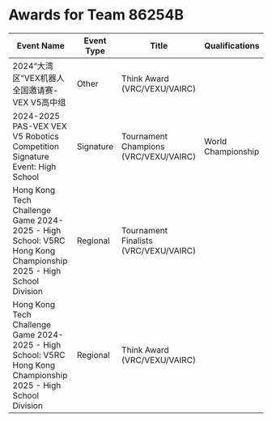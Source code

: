 # Awards for Team 86254B

| Event Name | Event Type | Title | Qualifications |
|------------|------------|-------|----------------|
| 2024“大湾区”VEX机器人全国邀请赛-VEX V5高中组 | Other | Think Award (VRC/VEXU/VAIRC) |  |
| 2024-2025 PAS-VEX VEX V5 Robotics Competition Signature Event: High School | Signature | Tournament Champions (VRC/VEXU/VAIRC) | World Championship |
| Hong Kong Tech Challenge Game 2024-2025 - High School: V5RC Hong Kong Championship 2025 - High School Division | Regional | Tournament Finalists (VRC/VEXU/VAIRC) |  |
| Hong Kong Tech Challenge Game 2024-2025 - High School: V5RC Hong Kong Championship 2025 - High School Division | Regional | Think Award (VRC/VEXU/VAIRC) |  |
